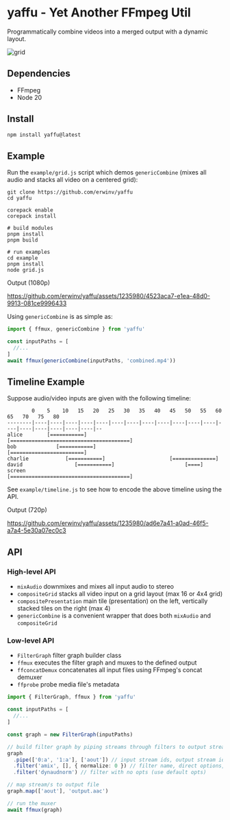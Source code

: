 # yaffu - Yet Another FFmpeg Util

Programmatically combine videos into a merged output with a dynamic layout.

![grid](https://github.com/erwinv/yaffu/assets/1235980/80221643-45b8-4df3-a6bf-98cc243d2854)

## Dependencies

- FFmpeg
- Node 20

## Install

```sh
npm install yaffu@latest
```

## Example

Run the `example/grid.js` script which demos `genericCombine` (mixes all audio and stacks all video on a centered grid):

```
git clone https://github.com/erwinv/yaffu
cd yaffu

corepack enable
corepack install

# build modules
pnpm install
pnpm build

# run examples
cd example
pnpm install
node grid.js
```

Output (1080p)

https://github.com/erwinv/yaffu/assets/1235980/4523aca7-e1ea-48d0-9913-081ce9996433

Using `genericCombine` is as simple as:

```ts
import { ffmux, genericCombine } from 'yaffu'

const inputPaths = [
  //...
]
await ffmux(genericCombine(inputPaths, 'combined.mp4'))
```

## Timeline Example

Suppose audio/video inputs are given with the following timeline:

```
        0    5    10   15   20   25   30   35   40   45   50   55   60   65   70   75   80
--------|----|----|----|----|----|----|----|----|----|----|----|----|----|----|----|----|----|----|--
alice        [===========]                 [=======================================]
bob             [===========]                   [========================]
charlie            [===========]                     [==============]
david                 [===========]                       [====]
screen                                [=======================================]
```

See `example/timeline.js` to see how to encode the above timeline using the API.

Output (720p)

https://github.com/erwinv/yaffu/assets/1235980/ad6e7a41-a0ad-46f5-a7a4-5e30a07ec0c3

## API

### High-level API

- `mixAudio` downmixes and mixes all input audio to stereo
- `compositeGrid` stacks all video input on a grid layout (max 16 or 4x4 grid)
- `compositePresentation` main tile (presentation) on the left, vertically stacked tiles on the right (max 4)
- `genericCombine` is a convenient wrapper that does both `mixAudio` and `compositeGrid`

### Low-level API

- `FilterGraph` filter graph builder class
- `ffmux` executes the filter graph and muxes to the defined output
- `ffconcatDemux` concatenates all input files using FFmpeg's concat demuxer
- `ffprobe` probe media file's metadata

```ts
import { FilterGraph, ffmux } from 'yaffu'

const inputPaths = [
  //...
]

const graph = new FilterGraph(inputPaths)

// build filter graph by piping streams through filters to output streams
graph
  .pipe(['0:a', '1:a'], ['aout']) // input stream ids, output stream ids
  .filter('amix', [], { normalize: 0 }) // filter name, direct options, key-value options
  .filter('dynaudnorm') // filter with no opts (use default opts)

// map stream/s to output file
graph.map(['aout'], 'output.aac')

// run the muxer
await ffmux(graph)
```
